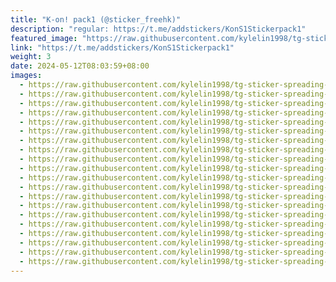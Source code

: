 ```yaml
---
title: "K-on! pack1 (@sticker_freehk)"
description: "regular: https://t.me/addstickers/KonS1Stickerpack1"
featured_image: "https://raw.githubusercontent.com/kylelin1998/tg-sticker-spreading-worldwide-images/main/img/c311b56d-9b39-46dd-a473-1559c8bfd80c.jpg"
link: "https://t.me/addstickers/KonS1Stickerpack1"
weight: 3
date: 2024-05-12T08:03:59+08:00
images:
  - https://raw.githubusercontent.com/kylelin1998/tg-sticker-spreading-worldwide-images/main/img/c311b56d-9b39-46dd-a473-1559c8bfd80c.jpg
  - https://raw.githubusercontent.com/kylelin1998/tg-sticker-spreading-worldwide-images/main/img/a37b4859-135b-4526-9a42-752e51983f47.jpg
  - https://raw.githubusercontent.com/kylelin1998/tg-sticker-spreading-worldwide-images/main/img/9a123ab7-a465-4f5b-aa55-7bae980b7aae.jpg
  - https://raw.githubusercontent.com/kylelin1998/tg-sticker-spreading-worldwide-images/main/img/227e1b67-76ef-49c8-b6b9-02bc115dd030.jpg
  - https://raw.githubusercontent.com/kylelin1998/tg-sticker-spreading-worldwide-images/main/img/ee5f26fa-3490-4be9-99b0-7ed328091d95.jpg
  - https://raw.githubusercontent.com/kylelin1998/tg-sticker-spreading-worldwide-images/main/img/148d4a77-fbfd-40a7-a72a-f056e62a31c0.jpg
  - https://raw.githubusercontent.com/kylelin1998/tg-sticker-spreading-worldwide-images/main/img/1aa3543b-0424-4b46-8add-f05bf776370d.jpg
  - https://raw.githubusercontent.com/kylelin1998/tg-sticker-spreading-worldwide-images/main/img/ae85cca9-0c06-425b-9917-f84f338a7fc1.jpg
  - https://raw.githubusercontent.com/kylelin1998/tg-sticker-spreading-worldwide-images/main/img/1613dc13-9c23-4832-b12a-0aef744d4bb2.jpg
  - https://raw.githubusercontent.com/kylelin1998/tg-sticker-spreading-worldwide-images/main/img/72e2ed9d-a8f4-426f-807e-ce88e50a1b5e.jpg
  - https://raw.githubusercontent.com/kylelin1998/tg-sticker-spreading-worldwide-images/main/img/673f36dc-5ac2-4f6e-8833-874f15142ed3.jpg
  - https://raw.githubusercontent.com/kylelin1998/tg-sticker-spreading-worldwide-images/main/img/637246b5-d7c2-4632-90cc-1cecb9c8d2e9.jpg
  - https://raw.githubusercontent.com/kylelin1998/tg-sticker-spreading-worldwide-images/main/img/eafeb4d1-5b7d-4d44-99bb-2ef76c20f401.jpg
  - https://raw.githubusercontent.com/kylelin1998/tg-sticker-spreading-worldwide-images/main/img/f295278c-8097-4bba-be12-23af971c53c0.jpg
  - https://raw.githubusercontent.com/kylelin1998/tg-sticker-spreading-worldwide-images/main/img/3f726896-1a0d-47dd-a032-b641385d9f68.jpg
  - https://raw.githubusercontent.com/kylelin1998/tg-sticker-spreading-worldwide-images/main/img/d76f98dd-a2be-4dbb-9c08-a89860569a46.jpg
  - https://raw.githubusercontent.com/kylelin1998/tg-sticker-spreading-worldwide-images/main/img/c1186020-15b4-4b69-9ab5-c323592c6646.jpg
  - https://raw.githubusercontent.com/kylelin1998/tg-sticker-spreading-worldwide-images/main/img/27eb9e80-a703-45c8-a762-a20e7c06a414.jpg
  - https://raw.githubusercontent.com/kylelin1998/tg-sticker-spreading-worldwide-images/main/img/d37e80a0-2746-419f-ae33-9991b08f72c1.jpg
  - https://raw.githubusercontent.com/kylelin1998/tg-sticker-spreading-worldwide-images/main/img/0e8d155a-18c1-499f-9efe-2378bffb41ef.jpg
---
```

